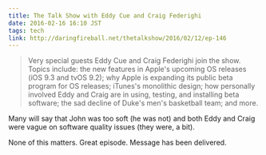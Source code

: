 ```yaml
---
title: The Talk Show with Eddy Cue and Craig Federighi
date: 2016-02-16 16:10 JST
tags: tech
link: http://daringfireball.net/thetalkshow/2016/02/12/ep-146
---
```


> Very special guests Eddy Cue and Craig Federighi join the show. Topics include: the new features in Apple's upcoming OS releases (iOS 9.3 and tvOS 9.2); why Apple is expanding its public beta program for OS releases; iTunes's monolithic design; how personally involved Eddy and Craig are in using, testing, and installing beta software; the sad decline of Duke's men's basketball team; and more.

Many will say that John was too soft (he was not) and both Eddy and Craig were vague on software quality issues (they were, a bit).

None of this matters. Great episode. Message has been delivered.